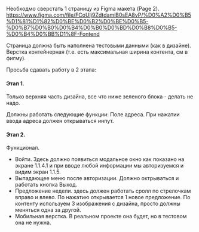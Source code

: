 Необходмо сверстать 1 страницу из Figma макета (Page 2). 
https://www.figma.com/file/FCoUIj9ZdtdamiB0sEA8vP/%D0%A2%D0%B5%D1%81%D1%82%D0%BE%D0%B2%D0%BE%D0%B5-%D0%B7%D0%B0%D0%B4%D0%B0%D0%BD%D0%B8%D0%B5-%D0%B4%D0%BB%D1%8F-Fontend 


Страница должна быть наполнена тестовыми данными (как в дизайне). Верстка контейнерная (т.е. есть максимальная ширина контента, см в фигму). 

Просьба сдавать работу в 2 этапа:

#### Этап 1.
Только верхняя часть дизайна, все что ниже зеленого блока - делать не надо.

Должны работать следующие функции:
Поле адреса. При нажатии ввода адреса должен открываться инпут.

#### Этап 2.
Функционал.
* Войти. Здесь должно появиться модальное окно как показано на экране 1.1.4.1 и при вводе любой информации мы авторизуемся и видим экран 1.1.5.
* Выпадающее меню после авторизации. Должно октрываться и работать кнопка Выход.
* Предложение недели. здесь должен работать сролл по стрелочкам вправо и влево. По нажатию открывается 1 новое предложение. По контенту используем 3 изображения с дизайна, просто должны меняться одна за другой.
* Мобильная верстка. В реальном проекте она будет, но в тестовом она не нужна.


